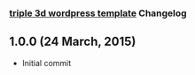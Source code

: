 ### [triple 3d wordpress template](http://www.triple3d.net) Changelog


## 1.0.0 (24 March, 2015)

* Initial commit
